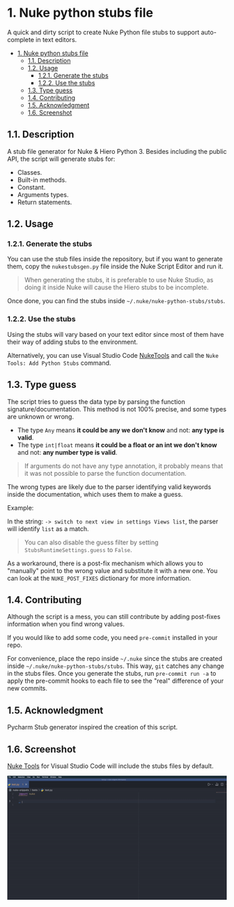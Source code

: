 # 1. Nuke python stubs file

A quick and dirty script to create Nuke Python file stubs to support auto-complete in text editors.

- [1. Nuke python stubs file](#1-nuke-python-stubs-file)
  - [1.1. Description](#11-description)
  - [1.2. Usage](#12-usage)
    - [1.2.1. Generate the stubs](#121-generate-the-stubs)
    - [1.2.2. Use the stubs](#122-use-the-stubs)
  - [1.3. Type guess](#13-type-guess)
  - [1.4. Contributing](#14-contributing)
  - [1.5. Acknowledgment](#15-acknowledgment)
  - [1.6. Screenshot](#16-screenshot)

## 1.1. Description

A stub file generator for Nuke & Hiero Python 3. Besides including the public API, the script will generate stubs for:

- Classes.
- Built-in methods.
- Constant.
- Arguments types.
- Return statements.

## 1.2. Usage

### 1.2.1. Generate the stubs

You can use the stub files inside the repository, but if you want to generate them, copy the `nukestubsgen.py` file inside the Nuke Script Editor and run it.

> When generating the stubs, it is preferable to use Nuke Studio, as doing it inside Nuke will cause the Hiero stubs to be incomplete.

Once done, you can find the stubs inside `~/.nuke/nuke-python-stubs/stubs`.

### 1.2.2. Use the stubs

Using the stubs will vary based on your text editor since most of them have their way of adding stubs to the environment.

Alternatively, you can use Visual Studio Code [NukeTools](https://marketplace.visualstudio.com/items?itemName=virgilsisoe.nuke-tools) and call the `Nuke Tools: Add Python Stubs` command.

## 1.3. Type guess

The script tries to guess the data type by parsing the function signature/documentation. This method is not 100% precise, and some types are unknown or wrong.

- The type `Any` means **it could be any we don't know** and not: **any type is valid**.
- The type  `int|float` means **it could be a float or an int we don't know** and not: **any number type is valid**.

> If arguments do not have any type annotation, it probably means that it was not possible to parse the function documentation.

The wrong types are likely due to the parser identifying valid keywords inside the documentation, which uses them to make a guess.

Example:

In the string: `-> switch to next view in settings Views list`, the parser will identify `list` as a match.

> You can also disable the guess filter by setting `StubsRuntimeSettings.guess` to `False`.

As a workaround, there is a post-fix mechanism which allows you to "manually" point to the wrong value and substitute it with a new one. You can look at the `NUKE_POST_FIXES` dictionary for more information.

## 1.4. Contributing

Although the script is a mess, you can still contribute by adding post-fixes information when you find wrong values.

If you would like to add some code, you need `pre-commit` installed in your repo.

For convenience, place the repo inside `~/.nuke` since the stubs are created inside `~/.nuke/nuke-python-stubs/stubs`. This way, `git` catches any change in the stubs files. Once you generate the stubs, run `pre-commit run -a` to apply the pre-commit hooks to each file to see the "real" difference of your new commits.

## 1.5. Acknowledgment

Pycharm Stub generator inspired the creation of this script.

## 1.6. Screenshot

[Nuke Tools](https://marketplace.visualstudio.com/items?itemName=virgilsisoe.nuke-tools) for Visual Studio Code will include the stubs files by default.

![Alt text](images/auto_complete.gif)
